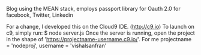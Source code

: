 
Blog using the MEAN stack, employs passport library for Oauth 2.0 for facebook, Twitter, Linkedin

For a change, I developed this on the Cloud9 IDE. (http://c9.io)
To launch on c9, simply run:
    $ node server.js
Once the server is running, open the project in the shape of 'https://projectname-username.c9.io/'.
For me projectname = 'nodeproj', username = 'vishalsanfran'
